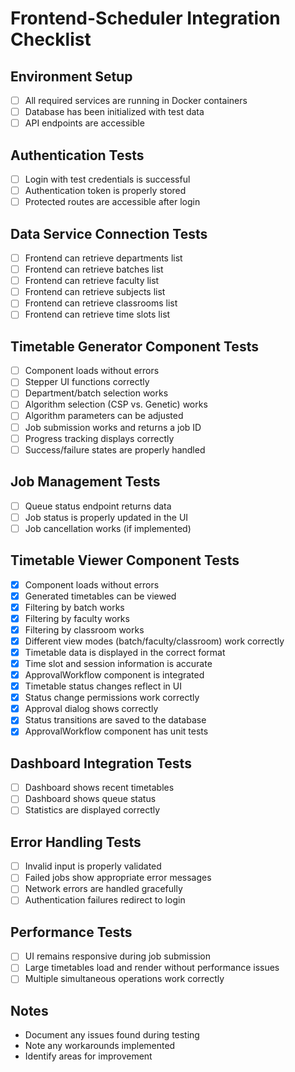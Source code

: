 # Frontend-Scheduler Integration Checklist

## Environment Setup

- [ ] All required services are running in Docker containers
- [ ] Database has been initialized with test data
- [ ] API endpoints are accessible

## Authentication Tests

- [ ] Login with test credentials is successful
- [ ] Authentication token is properly stored
- [ ] Protected routes are accessible after login

## Data Service Connection Tests

- [ ] Frontend can retrieve departments list
- [ ] Frontend can retrieve batches list
- [ ] Frontend can retrieve faculty list
- [ ] Frontend can retrieve subjects list
- [ ] Frontend can retrieve classrooms list
- [ ] Frontend can retrieve time slots list

## Timetable Generator Component Tests

- [ ] Component loads without errors
- [ ] Stepper UI functions correctly
- [ ] Department/batch selection works
- [ ] Algorithm selection (CSP vs. Genetic) works
- [ ] Algorithm parameters can be adjusted
- [ ] Job submission works and returns a job ID
- [ ] Progress tracking displays correctly
- [ ] Success/failure states are properly handled

## Job Management Tests

- [ ] Queue status endpoint returns data
- [ ] Job status is properly updated in the UI
- [ ] Job cancellation works (if implemented)

## Timetable Viewer Component Tests

- [x] Component loads without errors
- [x] Generated timetables can be viewed
- [x] Filtering by batch works
- [x] Filtering by faculty works
- [x] Filtering by classroom works
- [x] Different view modes (batch/faculty/classroom) work correctly
- [x] Timetable data is displayed in the correct format
- [x] Time slot and session information is accurate
- [x] ApprovalWorkflow component is integrated
- [x] Timetable status changes reflect in UI
- [x] Status change permissions work correctly
- [x] Approval dialog shows correctly
- [x] Status transitions are saved to the database
- [x] ApprovalWorkflow component has unit tests

## Dashboard Integration Tests

- [ ] Dashboard shows recent timetables
- [ ] Dashboard shows queue status
- [ ] Statistics are displayed correctly

## Error Handling Tests

- [ ] Invalid input is properly validated
- [ ] Failed jobs show appropriate error messages
- [ ] Network errors are handled gracefully
- [ ] Authentication failures redirect to login

## Performance Tests

- [ ] UI remains responsive during job submission
- [ ] Large timetables load and render without performance issues
- [ ] Multiple simultaneous operations work correctly

## Notes

- Document any issues found during testing
- Note any workarounds implemented
- Identify areas for improvement
